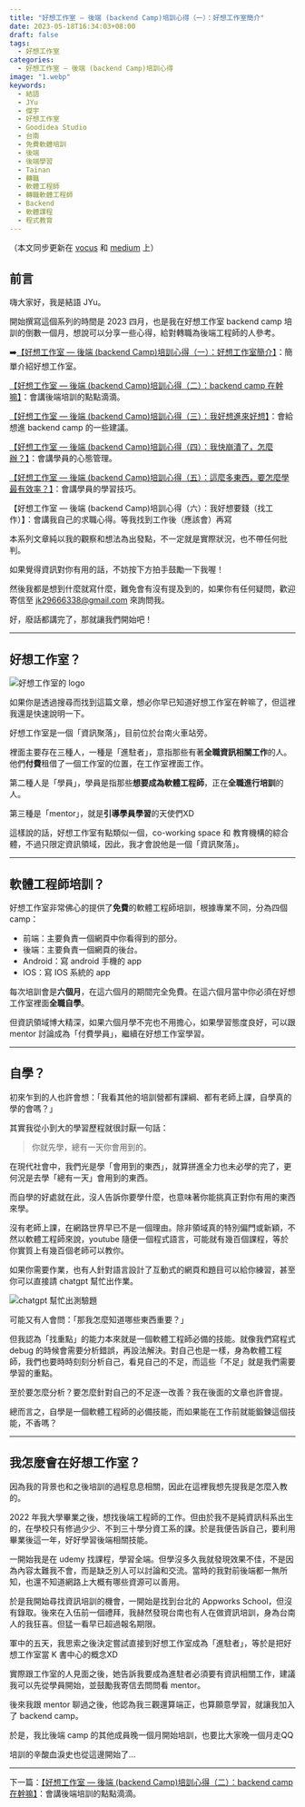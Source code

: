 ```yaml
---
title: "好想工作室 — 後端 (backend Camp)培訓心得（一）：好想工作室簡介"
date: 2023-05-18T16:34:03+08:00
draft: false
tags:
  - 好想工作室 
categories:
  - 好想工作室 — 後端 (backend Camp)培訓心得
image: "1.webp"
keywords:
  - 結語
  - JYu
  - 傑宇
  - 好想工作室
  - Goodidea Studio
  - 台南
  - 免費軟體培訓
  - 後端
  - 後端學習
  - Tainan
  - 轉職
  - 軟體工程師
  - 轉職軟體工程師
  - Backend
  - 軟體課程
  - 程式教育
---
```


（本文同步更新在 [vocus](https://vocus.cc/article/64282945fd89780001119de4) 和 [medium](https://jyu1999.medium.com/%E5%A5%BD%E6%83%B3%E5%B7%A5%E4%BD%9C%E5%AE%A4-%E5%BE%8C%E7%AB%AF-backend-camp-%E5%9F%B9%E8%A8%93%E5%BF%83%E5%BE%97-%E4%B8%80-%E5%A5%BD%E6%83%B3%E5%B7%A5%E4%BD%9C%E5%AE%A4%E7%B0%A1%E4%BB%8B-e484bb7993f2) 上）

## 前言
嗨大家好，我是結語 JYu。

開始撰寫這個系列的時間是 2023 四月，也是我在好想工作室 backend camp 培訓的倒數一個月，想說可以分享一些心得，給對轉職為後端工程師的人參考。

➡️[【好想工作室 — 後端 (backend Camp)培訓心得（一）：好想工作室簡介】](https://jyu1999.com/post/goodidea-mind-1/)：簡單介紹好想工作室。

[【好想工作室 — 後端 (backend Camp)培訓心得（二）：backend camp 在幹嘛】](https://jyu1999.com/post/goodidea-mind-2/)：會講後端培訓的點點滴滴。

[【好想工作室 — 後端 (backend Camp)培訓心得（三）：我好想進來好想】](https://jyu1999.com/post/goodidea-mind-3/)：會給想進 backend camp 的一些建議。

[【好想工作室 — 後端 (backend Camp)培訓心得（四）：我快崩潰了，怎麼辦？】](https://jyu1999.com/post/goodidea-mind-4/)：會講學員的心態管理。

[【好想工作室 — 後端 (backend Camp)培訓心得（五）：這麼多東西，要怎麼學最有效率？】](https://jyu1999.com/post/goodidea-mind-5/)：會講學員的學習技巧。

【好想工作室 — 後端 (backend Camp)培訓心得（六）：我好想要錢（找工作）】：會講我自己的求職心得。等我找到工作後（應該會）再寫

本系列文章純以我的觀察和想法為出發點，不一定就是實際狀況，也不帶任何批判。

如果覺得資訊對你有用的話，不妨按下方拍手鼓勵一下我喔！

然後我都是想到什麼就寫什麼，難免會有沒有提及到的，如果你有任何疑問，歡迎寄信至 jk29666338@gmail.com 來詢問我。

好，廢話都講完了，那就讓我們開始吧！

---

## 好想工作室？
![好想工作室的 logo](1.webp)

如果你是透過搜尋而找到這篇文章，想必你早已知道好想工作室在幹嘛了，但這裡我還是快速說明一下。

好想工作室是一個「資訊聚落」，目前位於台南火車站旁。

裡面主要存在三種人，一種是「進駐者」，意指那些有著**全職資訊相關工作**的人。他們**付費**租借了一個工作室的位置，在工作室裡面工作。

第二種人是「學員」，學員是指那些**想要成為軟體工程師**，正在**全職進行培訓**的人。

第三種是「mentor」，就是**引導學員學習**的天使們XD

這樣說的話，好想工作室有點類似一個，co-working space 和 教育機構的綜合體，不過只限定資訊領域，因此，我才會說他是一個「資訊聚落」。

---

## 軟體工程師培訓？

好想工作室非常佛心的提供了**免費**的軟體工程師培訓，根據專業不同，分為四個 camp：

- 前端：主要負責一個網頁中你看得到的部分。
- 後端：主要負責一個網頁的後台。
- Android：寫 android 手機的 app
- IOS：寫 IOS 系統的 app

每次培訓會是**六個月**，在這六個月的期間完全免費。在這六個月當中你必須在好想工作室裡面**全職自學**。

但資訊領域博大精深，如果六個月學不完也不用擔心，如果學習態度良好，可以跟 mentor 討論成為「付費學員」，繼續在好想工作室學習。

---

## 自學？

初來乍到的人也許會想：「我看其他的培訓營都有課綱、都有老師上課，自學真的學的會嗎？」

其實我從小到大的學習歷程就很討厭一句話：

> 你就先學，總有一天你會用到的。

在現代社會中，我們光是學「會用到的東西」，就算拼進全力也未必學的完了，更何況是去學「總有一天」會用到的東西。

而自學的好處就在此，沒人告訴你要學什麼，也意味著你能挑真正對你有用的東西來學。

沒有老師上課，在網路世界早已不是一個理由。除非領域真的特別偏門或新穎，不然以軟體工程師來說，youtube 隨便一個程式語言，可能就有幾百個課程，等於你實質上有幾百個老師可以教你。

如果你需要作業，也有人針對語言設計了互動式的網頁和題目可以給你練習，甚至你可以直接請 chatgpt 幫忙出作業。

![chatgpt 幫忙出測驗題](2.webp)

可能又有人會問：「那我怎麼知道哪些東西重要？」

但我認為「找重點」的能力本來就是一個軟體工程師必備的技能。就像我們寫程式 debug 的時候會需要分析錯誤，再設法解決。對自己也是一樣，身為軟體工程師，我們也要時時刻刻分析自己，看見自己的不足，而這些「不足」就是我們需要學習的重點。

至於要怎麼分析？要怎麼針對自己的不足逐一改善？我在後面的文章也許會提。

總而言之，自學是一個軟體工程師的必備技能，而如果能在工作前就能鍛鍊這個技能，不香嗎？

---

## 我怎麼會在好想工作室？

因為我的背景也和之後培訓的過程息息相關，因此在這裡我想先提我是怎麼入教的。

2022 年我大學畢業之後，想找後端工程師的工作。但由於我不是純資訊科系出生的，在學校只有修過少少、不到三十學分資工系的課。於是我便告訴自己，要利用畢業後這一年，好好學習後端相關技能。

一開始我是在 udemy 找課程，學習全端。但學沒多久我就發現效果不佳，不是因為內容太難我不會，而是缺乏別人可以討論和交流。當時的我對前後端都一無所知，也還不知道網路上大概有哪些資源可以善用。

於是我開始尋找資訊培訓的機會，一開始是找到台北的 Appworks School，但沒有錄取。後來在入伍前一個禮拜，我赫然發現台南也有人在做資訊培訓，身為台南人的我狂喜。但猛一看早已超過報名期限。

軍中的五天，我思索之後決定嘗試直接到好想工作室成為「進駐者」，等於是把好想工作室當 K 書中心的概念XD

實際跟工作室的人見面之後，她告訴我要成為進駐者必須要有資訊相關工作，建議我可以先從學員開始，並鼓勵我寄信去問問看 mentor。

後來我跟 mentor 聊過之後，他認為我三觀還算端正，也算願意學習，就讓我加入了 backend camp。

於是，我比後端 camp 的其他成員晚一個月開始培訓，也要比大家晚一個月走QQ

培訓的辛酸血淚史也從這邊開始了…

---

下一篇：[【好想工作室 — 後端 (backend Camp)培訓心得（二）：backend camp 在幹嘛】](https://jyu1999.com/post/goodidea-mind-2/)：會講後端培訓的點點滴滴。